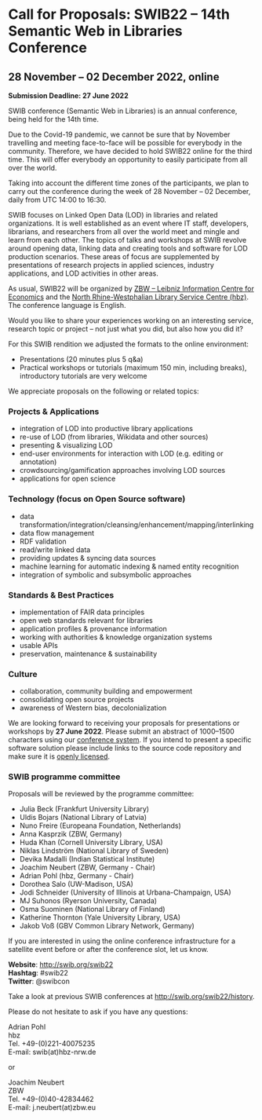 # Call for Proposals: SWIB22 – 14th Semantic Web in Libraries Conference

## 28 November – 02 December 2022, online

**Submission Deadline: 27 June 2022**

SWIB conference (Semantic Web in Libraries) is an annual conference, being held
for the 14th time.

Due to the Covid-19 pandemic, we cannot be sure that by November travelling and
meeting face-to-face will be possible for everybody in the community.
Therefore, we have decided to hold SWIB22 online for the third time.  This will
offer everybody an opportunity to easily participate from all over the world.

Taking into account the different time zones of the participants, we plan to
carry out the conference during the week of 28 November – 02 December, daily
from UTC 14:00 to 16:30.

SWIB focuses on Linked Open Data (LOD) in libraries and related organizations.
It is well established as an event where IT staff, developers, librarians, and
researchers from all over the world meet and mingle and learn from each other.
The topics of talks and workshops at SWIB revolve around opening data, linking
data and creating tools and software for LOD production scenarios. These areas
of focus are supplemented by presentations of research projects in applied
sciences, industry applications, and LOD activities in other areas.

As usual, SWIB22 will be organized by [ZBW – Leibniz Information Centre for
Economics](https://www.zbw.eu/en) and the [North Rhine-Westphalian Library
Service Centre (hbz)](https://www.hbz-nrw.de/). The conference language is
English.

Would you like to share your experiences working on an interesting service,
research topic or project – not just what you did, but also how you did it?

For this SWIB rendition we adjusted the formats to the online environment:

* Presentations (20 minutes plus 5 q&a)
* Practical workshops or tutorials (maximum 150 min, including breaks), introductory tutorials are very welcome

We appreciate proposals on the following or related topics:

### Projects & Applications

* integration of LOD into productive library applications
* re-use of LOD (from libraries, Wikidata and other sources)
* presenting & visualizing LOD
* end-user environments for interaction with LOD (e.g. editing or annotation)
* crowdsourcing/gamification approaches involving LOD sources
* applications for open science

### Technology (focus on Open Source software)

* data transformation/integration/cleansing/enhancement/mapping/interlinking
* data flow management
* RDF validation
* read/write linked data
* providing updates & syncing data sources
* machine learning for automatic indexing & named entity recognition
* integration of symbolic and subsymbolic approaches

### Standards & Best Practices

* implementation of FAIR data principles
* open web standards relevant for libraries
* application profiles & provenance information
* working with authorities & knowledge organization systems
* usable APIs
* preservation, maintenance & sustainability

### Culture

* collaboration, community building and empowerment
* consolidating open source projects
* awareness of Western bias, decolonialization

We are looking forward to receiving your proposals for presentations or
workshops by **27 June 2022**. Please submit an abstract of 1000–1500
characters using our [conference system](https://www.conftool.org/swib22).
If you intend to present a specific software solution please include links
to the source code repository and make sure it is [openly
licensed](https://opensource.org/licenses).


### SWIB programme committee

Proposals will be reviewed by the programme committee:

* Julia Beck (Frankfurt University Library)
* Uldis Bojars (National Library of Latvia)
* Nuno Freire (Europeana Foundation, Netherlands)
* Anna Kasprzik (ZBW, Germany)
* Huda Khan (Cornell University Library, USA)
* Niklas Lindström (National Library of Sweden)
* Devika Madalli (Indian Statistical Institute)
* Joachim Neubert (ZBW, Germany - Chair)
* Adrian Pohl (hbz, Germany - Chair)
* Dorothea Salo (UW-Madison, USA)
* Jodi Schneider (University of Illinois at Urbana-Champaign, USA)
* MJ Suhonos (Ryerson University, Canada)
* Osma Suominen (National Library of Finland)
* Katherine Thornton (Yale University Library, USA) 
* Jakob Voß (GBV Common Library Network, Germany)

If you are interested in using the online conference infrastructure for a
satellite event before or after the conference slot, let us know.

**Website**: http://swib.org/swib22<br>
**Hashtag**: #swib22<br>
**Twitter**: @swibcon
 
Take a look at previous SWIB conferences at http://swib.org/swib22/history.
 
Please do not hesitate to ask if you have any questions:


Adrian Pohl<br>
hbz<br>
Tel. +49-(0)221-40075235<br>
E-mail: swib(at)hbz-nrw.de

or

Joachim Neubert<br>
ZBW<br>
Tel. +49-(0)40-42834462<br>
E-mail: j.neubert(at)zbw.eu

